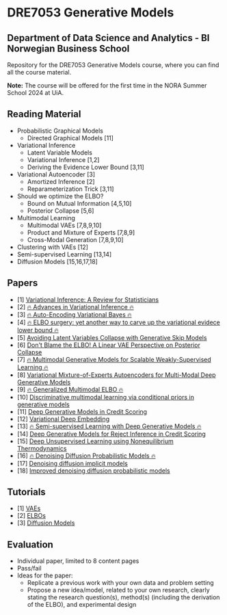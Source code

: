 # DRE7053 Generative Models
## Department of Data Science and Analytics - BI Norwegian Business School

Repository for the DRE7053 Generative Models course, where you can find all the course material.

**Note:** The course will be offered for the first time in the NORA Summer School 2024 at UiA. 

## Reading Material 
* Probabilistic Graphical Models
  - Directed Graphical Models [11] 
* Variational Inference 
  - Latent Variable Models
  - Variational Inference [1,2]
  - Deriving the Evidence Lower Bound [3,11]
* Variational Autoencoder [3]
  - Amortized Inference [2]
  - Reparameterization Trick [3,11]
* Should we optimize the ELBO?
  - Bound on Mutual Information [4,5,10]
  - Posterior Collapse [5,6]
* Multimodal Learning
  - Multimodal VAEs [7,8,9,10]
  - Product and Mixture of Experts [7,8,9]
  - Cross-Modal Generation [7,8,9,10]
* Clustering with VAEs [12]
* Semi-supervised Learning [13,14]
* Diffusion Models [15,16,17,18]

## Papers
* [1] [Variational Inference: A Review for Statisticians](https://arxiv.org/abs/1601.00670)
* [2] [:fire: Advances in Variational Inference :fire:](https://arxiv.org/abs/1711.05597)
* [3] [:fire: Auto-Encoding Variational Bayes :fire:](https://arxiv.org/abs/1312.6114)
* [4] [:fire: ELBO surgery: yet another way to carve up the variational evidece lower bound :fire:](https://www.cs.columbia.edu/~blei/fogm/2020F/readings/HoffmanJohnson2016.pdf)
* [5] [Avoiding Latent Variables Collapse with Generative Skip Models](https://arxiv.org/abs/1807.04863)
* [6] [Don't Blame the ELBO! A Linear VAE Perspective on Posterior Collapse](https://arxiv.org/abs/1911.02469)
* [7] [:fire: Multimodal Generative Models for Scalable Weakly-Supervised Learning :fire:](https://arxiv.org/abs/1802.05335)
* [8] [Variational Mixture-of-Experts Autoencoders for Multi-Modal Deep Generative Models](https://arxiv.org/abs/1911.03393)
* [9] [:fire: Generalized Multimodal ELBO :fire:](https://arxiv.org/abs/2105.02470)
* [10] [Discriminative multimodal learning via conditional priors in generative models](https://doi.org/10.1016/j.neunet.2023.10.048)
* [11] [Deep Generative Models in Credit Scoring](https://munin.uit.no/handle/10037/20407)
* [12] [Variational Deep Embedding](https://arxiv.org/abs/1611.05148)
* [13] [:fire: Semi-supervised Learning with Deep Generative Models :fire:](https://arxiv.org/abs/1406.5298)
* [14] [Deep Generative Models for Reject Inference in Credit Scoring](https://www.sciencedirect.com/science/article/pii/S0950705120301660)
* [15] [Deep Unsupervised Learning using Nonequilibrium Thermodynamics](https://arxiv.org/abs/1503.03585)
* [16] [:fire: Denoising Diffusion Probabilistic Models :fire:](https://arxiv.org/abs/2006.11239)
* [17] [Denoising diffusion implicit models](https://arxiv.org/abs/2010.02502)
* [18] [Improved denoising diffusion probabilistic models](https://arxiv.org/abs/2102.09672)

## Tutorials
* [1] [VAEs](https://jaan.io/what-is-variational-autoencoder-vae-tutorial/)
* [2] [ELBOs](https://yugeten.github.io/posts/2020/06/elbo/)
* [3] [Diffusion Models](https://github.com/FilippoMB/Diffusion_models_tutorial)

## Evaluation 
* Individual paper, limited to 8 content pages
* Pass/fail
* Ideas for the paper: 
  - Replicate a previous work with your own data and problem setting 
  - Propose a new idea/model, related to your own research, clearly stating the research question(s), method(s) (including the derivation of the ELBO), and experimental design
